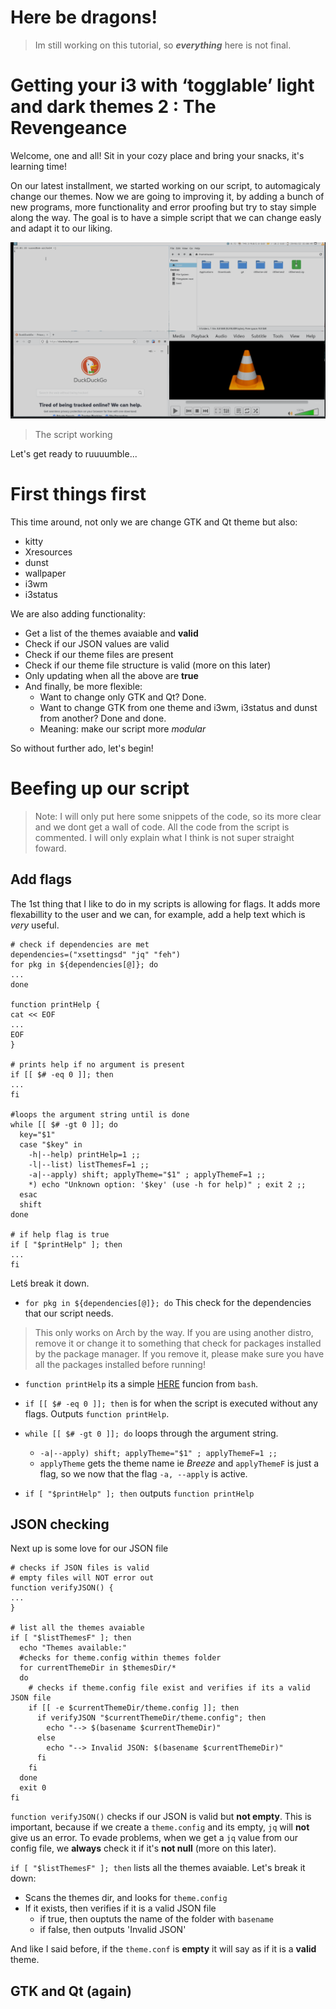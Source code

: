 # Here be dragons!
> Im still working on this tutorial, so ***everything*** here is not final.

# Getting your i3 with ‘togglable’ light and dark themes 2 : The Revengeance

Welcome, one and all! Sit in your cozy place and bring your snacks, it's learning time!

On our latest installment, we started working on our script, to automagicaly change our themes. Now we are going to improving it, by adding a bunch of new programs, more functionality and error proofing but try to stay simple along the way. The goal is to have a simple script that we can change easly and adapt it to our liking.

![](i3theme-part2.gif)
>The script working

Let's get ready to ruuuumble...

# First things first
This time around, not only we are change GTK and Qt theme but also:

- kitty
- Xresources
- dunst
- wallpaper
- i3wm
- i3status

We are also adding functionality:

- Get a list of the themes avaiable and **valid**
- Check if our JSON values are valid
- Check if our theme files are present
- Check if our theme file structure is valid (more on this later)
- Only updating when all the above are **true**
- And finally, be more flexible:
	+ Want to change only GTK and Qt? Done.
	+ Want to change GTK from one theme and i3wm, i3status and dunst from another? Done and done.
	+ Meaning: make our script more *modular*
	
So without further ado, let's begin!

# Beefing up our script

>Note: I will only put here some snippets of the code, so its more clear and we dont get a wall of code. All the code from the script is commented. I will only explain what I think is not super straight foward.

## Add flags
The 1st thing that I like to do in my scripts is allowing for flags. It adds more flexabillity to the user and we can, for example, add a help text which is *very* useful.
```
# check if dependencies are met
dependencies=("xsettingsd" "jq" "feh")
for pkg in ${dependencies[@]}; do
...
done

function printHelp {
cat << EOF
...
EOF
}

# prints help if no argument is present
if [[ $# -eq 0 ]]; then
...
fi

#loops the argument string until is done
while [[ $# -gt 0 ]]; do
  key="$1"
  case "$key" in
    -h|--help) printHelp=1 ;;
    -l|--list) listThemesF=1 ;;
    -a|--apply) shift; applyTheme="$1" ; applyThemeF=1 ;;
    *) echo "Unknown option: '$key' (use -h for help)" ; exit 2 ;;
  esac
  shift
done

# if help flag is true
if [ "$printHelp" ]; then
...
fi
```
Letś break it down.

- ```for pkg in ${dependencies[@]}; do``` This check for the dependencies that our script needs.
> This only works on Arch by the way. If you are using another distro, remove it or change it to something that check for packages installed by the package manager. If you remove it, please make sure you have all the packages installed before running!

- ```function printHelp``` its a simple [HERE](https://en.wikipedia.org/wiki/Here_document) funcion from ```bash```.

- ```if [[ $# -eq 0 ]]; then``` is for when the script is executed without any flags. Outputs ```function printHelp```.

- ```while [[ $# -gt 0 ]]; do``` loops through the argument string.
	+ ```-a|--apply) shift; applyTheme="$1" ; applyThemeF=1 ;;```
	+  ```applyTheme``` gets the theme name ie *Breeze* and ```applyThemeF``` is just a flag, so we now that the flag ```-a, --apply``` is active.
- ```if [ "$printHelp" ]; then``` outputs ```function printHelp```

## JSON checking
Next up is some love for our JSON file
```
# checks if JSON files is valid
# empty files will NOT error out
function verifyJSON() {
...
}

# list all the themes avaiable
if [ "$listThemesF" ]; then
  echo "Themes available:"
  #checks for theme.config within themes folder
  for currentThemeDir in $themesDir/*
  do
    # checks if theme.config file exist and verifies if its a valid JSON file
    if [[ -e $currentThemeDir/theme.config ]]; then
      if verifyJSON "$currentThemeDir/theme.config"; then
        echo "--> $(basename $currentThemeDir)"
      else
        echo "--> Invalid JSON: $(basename $currentThemeDir)"
      fi
    fi
  done
  exit 0
fi
```
```function verifyJSON()``` checks if our JSON is valid but **not empty**. This is important, because if we create a ```theme.config``` and its empty, ```jq``` will **not** give us an error. To evade problems, when we get a ```jq``` value from our config file, we **always** check it if it's **not null** (more on this later).

```if [ "$listThemesF" ]; then``` lists all the themes avaiable. Let's break it down:
- Scans the themes dir, and looks for ```theme.config```
- If it exists, then verifies if it is a valid JSON file
	+ if true, then ouptuts the name of the folder with ```basename```
	+ if false, then outputs 'Invalid JSON'

And like I said before, if the ```theme.conf``` is **empty** it will say as if it is a **valid** theme.

## GTK and Qt (again)
